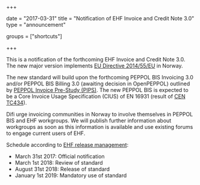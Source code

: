 +++

date = "2017-03-31"
title = "Notification of EHF Invoice and Credit Note 3.0"
type = "announcement"

groups = ["shortcuts"]

+++

This is a notification of the forthcoming EHF Invoice and Credit Note 3.0. The new major version implements [EU Directive 2014/55/EU](http://eur-lex.europa.eu/legal-content/EN/TXT/PDF/?uri=CELEX:32014L0055&from=EN) in Norway.

The new standard will build upon the forthcoming PEPPOL BIS Invoicing 3.0 and/or PEPPOL BIS Billing 3.0 (awaiting decision in OpenPEPPOL) outlined by [PEPPOL Invoice Pre-Study (PIPS)](http://www.peppol.eu/news/CallforparticipationinPEPPOLInvoice%20pre-study). The new PEPPOL BIS is expected to be a Core Invoice Usage Specification (CIUS) of EN 16931 (result of [CEN TC434](https://standards.cen.eu/dyn/www/f?p=204:7:0::::FSP_ORG_ID:1883209&cs=1E81C9C833655EEDC7010C8D0A2FB786C)).

Difi urge invoicing communities in Norway to involve themselves in PEPPOL BIS and EHF workgroups. We will publish further information about workgroups as soon as this information is available and use existing forums to engage current users of EHF.

Schedule according to [EHF release management](/ehf/knowledge-base/release-management/):

* March 31st 2017: Official notification
* March 1st 2018: Review of standard
* August 31st 2018: Release of standard
* January 1st 2019: Mandatory use of standard
